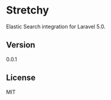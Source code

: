 Stretchy
=========

Elastic Search integration for Laravel 5.0.

Version
----

0.0.1

License
----

MIT